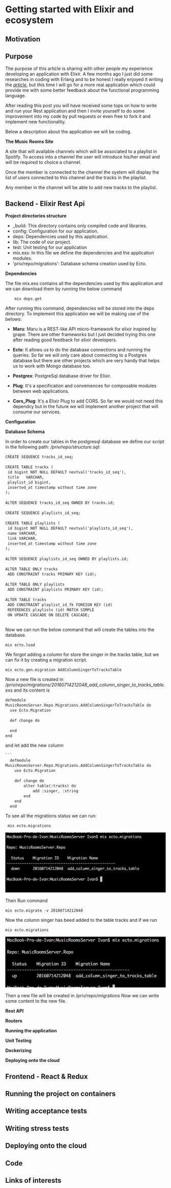 
# Getting started with Elixir and ecosystem

## Motivation
  

## Purpose
 
 The purpose of this article is sharing with other people my experience developing an application with Elixir.  A few months ago I just did
 some researches in coding with Erlang and to be honest I really enjoyed it writing the *[article](https://github.com/wesovi/js-freeze_vs_seal)*, but this time  I will go for a more real application which could provide me with some better feedback
 about the functional programming language.

 After reading this post you will have received some tops on how to write and run your Rest application and then I invite yourself to 
 do some improvement into my code by pull requests or even free to fork it and implement new functionality.
 
 Below a description about the application we will be coding.
  
 **The Music Rooms Site**
  
   A site that will available channels which will be associated to a playlist in Spotify. To access into a channel the user will introduce his/her email 
   and will be required to choice a channel.
   
   Once the member is connected to the channel the system will display the list of users connected to this channel and the tracks in the playlist.
   
   Any member in the channel will be able to add new tracks to the playlist.
 
## Backend - Elixir Rest Api

 **Project directories structure** 
   * _build: This directory contains only compiled code and libraries.
   * config: Configuration for our application.
   * deps: Dependencies used by this application. 
   * lib: The code of our project.
   * test: Unit testing for our application
   * mix.exs: In this file we define the dependencies and the application modules.
   * 'priv/repo/migrations': Database schema creation used by Ecto.


 **Dependencies**

   The file mix.exs contains all the dependencies used by this application and we can download them by running the below command
        
        mix deps.get
        
   After running this command,  dependencies will be stored into the deps directory.
   To implement this application we will be making use of the belows:
   
   +    **Maru**: Maru is a REST-like API micro-framework for elixir inspired by grape. There are other frameworks but I just decided trying this one after reading good feedback for elixir developers.
   
   +    **Ecto**: It allows us to do the database connections and running the queries. So far we will only care about connecting to a Postgres database but
        there are other projects which are very handy that helps us to work with Mongo database too. 
    
   -    **Postgrex**: PostgreSql database driver for Elixir.
   
   -    **Plug**: It's a specification and conveniences for composable modules between web applications.
   
   -    **Cors_Plug**: It's a Elixir Plug to add CORS. So far we would not need this dependcy but in the future we will implement another project that will consume our services.
   
 
 **Configuration**

 **Database Schema**
 
   In order to create our tables in the postgresql database we define our script in the following path: */priv/repo/structure.sql*:
   ```
   CREATE SEQUENCE tracks_id_seq;
           
   CREATE TABLE tracks (
    id bigint NOT NULL DEFAULT nextval('tracks_id_seq'),
    title   VARCHAR,
    playlist_id bigint,
    inserted_at timestamp without time zone
   );
           
   ALTER SEQUENCE tracks_id_seq OWNED BY tracks.id;
   
   CREATE SEQUENCE playlists_id_seq;
           
   CREATE TABLE playlists (
    id bigint NOT NULL DEFAULT nextval('playlists_id_seq'),
    name VARCHAR,
    link VARCHAR,
    inserted_at timestamp without time zone
   );
           
   ALTER SEQUENCE playlists_id_seq OWNED BY playlists.id;
        
   ALTER TABLE ONLY tracks
    ADD CONSTRAINT tracks PRIMARY KEY (id);
           
   ALTER TABLE ONLY playlists
    ADD CONSTRAINT playlists PRIMARY KEY (id);
           
   ALTER TABLE tracks
    ADD CONSTRAINT playlist_id_fk FOREIGN KEY (id)
    REFERENCES playlists (id) MATCH SIMPLE
    ON UPDATE CASCADE ON DELETE CASCADE;     
        
   ```   
        
   Now  we can run the below command that will create the tables into the database.
   
   ```
   mix ecto.load
   ```
   
   We forgot adding a column for store the singer in the tracks table, but we can fix it by creating a migration script. 
   
   ```
   mix ecto.gen.migration AddColumnSingerToTracksTable
   ```
   
   Now a new file is created in */priv/repo/migrations/20160714212048_add_column_singer_to_tracks_table.exs* and its content is
   
   ```
   defmodule MusicRoomsServer.Repo.Migrations.AddColumnSingerToTracksTable do
     use Ecto.Migration
   
     def change do
   
     end
   end
   ```
   
   and let add the new column
   
    ```
      defmodule MusicRoomsServer.Repo.Migrations.AddColumnSingerToTracksTable do
        use Ecto.Migration
      
        def change do
            alter table(:tracks) do
                add :singer, :string
            end    
        end
      end 
   
   To see all the migrations status we can run:
   
   ```
    mix ecto.migrations
   ```
  
   ![Result](https://github.com/wesovilabs/music-rooms/blob/develop/assets/ecto.migrations.png)
   
   Then Run command 
   ```   
   mix ecto.migrate -v 20160714212048
   ```     
   Now the column singer has beed added to the table tracks and if we run
   
   ```
   mix ecto.migrations
   ```
     
   ![Result](https://github.com/wesovilabs/music-rooms/blob/develop/assets/ecto.migrations.2.png)
        
   Then a new file will be created in /priv/repo/migrations
   Now we can write some content to the new file.  
   
 **Rest API**
   
 **Routers**
   
 **Running the application**
   
 **Unit Testing**         
            
 **Dockerizing**
   
 **Deploying onto the cloud**
            
## Frontend - React & Redux

    
    
## Running the project on containers 

## Writing acceptance tests

## Writing stress tests

## Deploying onto the cloud

## Code

## Links of interests